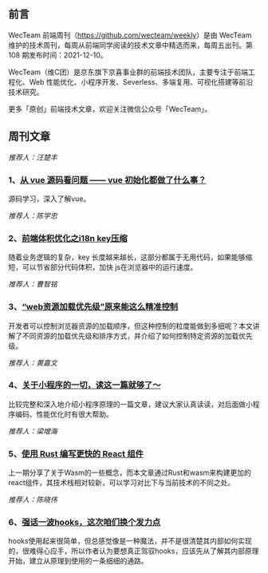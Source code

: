 ## 前言

WecTeam 前端周刊（<https://github.com/wecteam/weekly>）是由 WecTeam 维护的技术周刊，每周从前端同学阅读的技术文章中精选而来，每周五出刊。第 108 期发布时间：2021-12-10。

WecTeam（维C团）是京东旗下京喜事业群的前端技术团队，主要专注于前端工程化、Web 性能优化、小程序开发、Severless、多端复用、可视化搭建等前沿技术研究。

更多「原创」前端技术文章，欢迎关注微信公众号「WecTeam」。

## 周刊文章

*推荐人：汪楚丰*

### 1、[从 vue 源码看问题 —— vue 初始化都做了什么事？](https://juejin.cn/post/7038058903799595022)

源码学习，深入了解vue。

*推荐人：陈学忠*

### 2、[前端体积优化之i18n key压缩](https://mp.weixin.qq.com/s/RGkgQ8A51C-ShsE9st2E4Q)

随着业务逻辑的复杂，key 长度越来越长，这部分都属于无用代码，如果能够缩短，可以节省部分代码体积，加快 js在浏览器中的运行速度。

*推荐人：曹智铭*

### 3、[“web资源加载优先级”原来能这么精准控制](https://mp.weixin.qq.com/s/CJQ1NB1V8vi1Y8mmw2InYw)

开发者可以控制浏览器资源的加载顺序，但这种控制的粒度能做到多细呢？本文讲解了不同资源的加载优先级和排序方式，并介绍了如何控制特定资源的加载优先级。

*推荐人：黄嘉文*

### 4、[关于小程序的一切，读这一篇就够了～](https://mp.weixin.qq.com/s/5nQqBFFWwxtcf8S2Ba9PRA)

比较完整和深入地介绍小程序原理的一篇文章，建议大家认真读读，对后面做小程序编码、性能优化时有很大帮助。 

*推荐人：梁增海*

### 5、[使用 Rust 编写更快的 React 组件](https://mp.weixin.qq.com/s/MYgQ12ptL53ye_uj71_7VA)

上一期分享了关于Wasm的一些概念，而本文章通过Rust和wasm来构建更加的react组件，其技术栈相对较新，可以学习对比下与当前技术的不同之处。

*推荐人：陈晓伟*

### 6、[强话一波hooks，这次咱们换个发力点](https://juejin.cn/post/7033750813986324510)

hooks使用起来很简单，但总感觉像是一种魔法，并不是很清楚其内部如何实现的，很难得心应手，所以作者认为要想真正驾驭hooks，应该先从了解其内部原理开始，建立从原理到使用的一条细细的通路。
